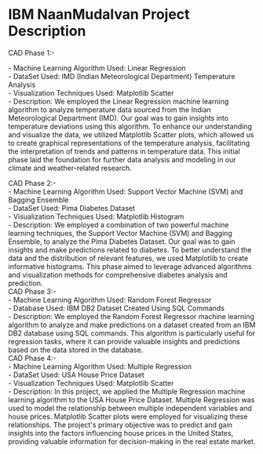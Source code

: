 # IBM NaanMudalvan Project Description 
CAD Phase 1:-<br>
<p> - Machine Learning Algorithm Used: Linear Regression<br>
    - DataSet Used: IMD (Indian Meteorological Department) Temperature Analysis<br>
    - Visualization Techniques Used: Matplotlib Scatter<br>
    - Description: We employed the Linear Regression machine learning algorithm to analyze temperature data sourced from the Indian Meteorological Department (IMD). Our goal was to gain insights into temperature deviations using this algorithm. To enhance our understanding and visualize the data, we utilized Matplotlib Scatter plots, which allowed us to create graphical representations of the temperature analysis, facilitating the interpretation of trends and patterns in temperature data. This initial phase laid the foundation for further data analysis and modeling in our climate and weather-related research.<br> </p>
CAD Phase 2:-<br>
    - Machine Learning Algorithm Used: Support Vector Machine (SVM) and Bagging Ensemble<br>
    - DataSet Used: Pima Diabetes Dataset<br>
    - Visualization Techniques Used: Matplotlib Histogram<br>
    - Description: We employed a combination of two powerful machine learning techniques, the Support Vector Machine (SVM) and Bagging Ensemble, to analyze the Pima Diabetes Dataset. Our goal was to gain insights and make predictions related to diabetes. To better understand the data and the distribution of relevant features, we used Matplotlib to create informative histograms. This phase aimed to leverage advanced algorithms and visualization methods for comprehensive diabetes analysis and prediction.<br>
CAD Phase 3:-<br>
    - Machine Learning Algorithm Used: Random Forest Regressor<br>
    - Database Used: IBM DB2 Dataset Created Using SQL Commands<br>
    - Description: We employed the Random Forest Regressor machine learning algorithm to analyze and make predictions on a dataset created from an IBM DB2 database using SQL commands. This algorithm is particularly useful for regression tasks, where it can provide valuable insights and predictions based on the data stored in the database.<br>
CAD Phase 4:-<br>
    - Machine Learning Algorithm Used: Multiple Regression<br>
    - DataSet Used: USA House Price Dataset<br>
    - Visualization Techniques Used: Matplotlib Scatter<br>
    - Description: In this project, we applied the Multiple Regression machine learning algorithm to the USA House Price Dataset. Multiple Regression was used to model the relationship between multiple independent variables and house prices. Matplotlib Scatter plots were employed for visualizing these relationships. The project's primary objective was to predict and gain insights into the factors influencing house prices in the United States, providing valuable information for decision-making in the real estate market.
